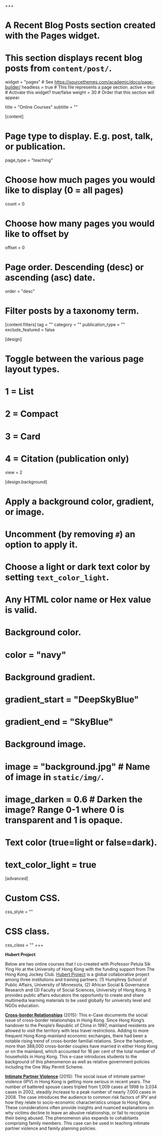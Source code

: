 +++
# A Recent Blog Posts section created with the Pages widget.
# This section displays recent blog posts from `content/post/`.

widget = "pages"  # See https://sourcethemes.com/academic/docs/page-builder/
headless = true  # This file represents a page section.
active = true  # Activate this widget? true/false
weight = 30  # Order that this section will appear.

title = "Online Courses"
subtitle = ""

[content]
  # Page type to display. E.g. post, talk, or publication.
  page_type = "teaching"
  
  # Choose how much pages you would like to display (0 = all pages)
  count = 0
  
  # Choose how many pages you would like to offset by
  offset = 0

  # Page order. Descending (desc) or ascending (asc) date.
  order = "desc"

  # Filter posts by a taxonomy term.
  [content.filters]
    tag = ""
    category = ""
    publication_type = ""
    exclude_featured = false
  
[design]
  # Toggle between the various page layout types.
  #   1 = List
  #   2 = Compact
  #   3 = Card
  #   4 = Citation (publication only)
  view = 2
  
[design.background]
  # Apply a background color, gradient, or image.
  #   Uncomment (by removing `#`) an option to apply it.
  #   Choose a light or dark text color by setting `text_color_light`.
  #   Any HTML color name or Hex value is valid.
  
  # Background color.
  # color = "navy"
  
  # Background gradient.
 # gradient_start = "DeepSkyBlue"
 # gradient_end = "SkyBlue"
  
  # Background image.
  # image = "background.jpg"  # Name of image in `static/img/`.
  # image_darken = 0.6  # Darken the image? Range 0-1 where 0 is transparent and 1 is opaque.

  # Text color (true=light or false=dark).
  # text_color_light = true  
  
[advanced]
 # Custom CSS. 
 css_style = ""
 
 # CSS class.
 css_class = ""
+++

**Hubert Project**

Below are two online courses that I co-created with Professor Petula Sik Ying Ho at the University of Hong Kong with the funding support from The Hong Kong Jockey Club. [Hubert Project](http://www.hubertproject.org/) is a global collaborative project among three institutions and training partners: (1) Humphrey School of Public Affairs, University of Minnesota, (2) African Social & Governance Research and (3) Faculty of Social Sciences, University of Hong Kong. It provides public affairs educators the opportunity to create and share multimedia learning materials to be used globally for university level and NGOs education.

**[Cross-border Relationships](https://hubertproject.org/hubert-material/381/)** (2015):
This e-Case documents the social issue of cross-border relationships in Hong Kong. Since Hong Kong’s handover to the People’s Republic of China in 1997, mainland residents are allowed to visit the territory with less travel restrictions. Adding to more frequent Hong Kong-mainland economic exchanges, there had been a notable rising trend of cross-border familial relations. Since the handover, more than 388,000 cross-border couples have married in either Hong Kong or on the mainland, which accounted for 16 per cent of the total number of households in Hong Kong. This e-case introduces students to the background of this phenomenon as well as relative government policies including the One Way Permit Scheme.

**[Intimate Partner Violence](https://hubertproject.org/hubert-material/380/)** (2015):
The social issue of intimate partner violence (IPV) in Hong Kong is getting more serious in recent years. The number of battered spouse cases tripled from 1,009 cases at 1998 to 3,034 cases in 2002, steadily increase to a peak number of nearly 7,000 cases in 2008. The case introduces the audience to common risk factors of IPV and how they relate to socio-economic characteristics unique to Hong Kong. These considerations often provide insights and nuanced explanations on why victims decline to leave an abusive relationship, or fail to recognize their being abused. The phenomenon also expands to cohabitants comprising family members. This case can be used in teaching intimate partner violence and family planning policies.

